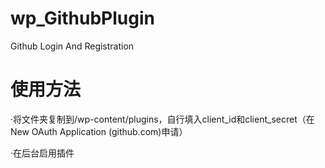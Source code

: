 # wp_GithubPlugin
Github Login And Registration
# 使用方法
·将文件夹复制到/wp-content/plugins，自行填入client_id和client_secret（在New OAuth Application (github.com)申请）

·在后台启用插件
